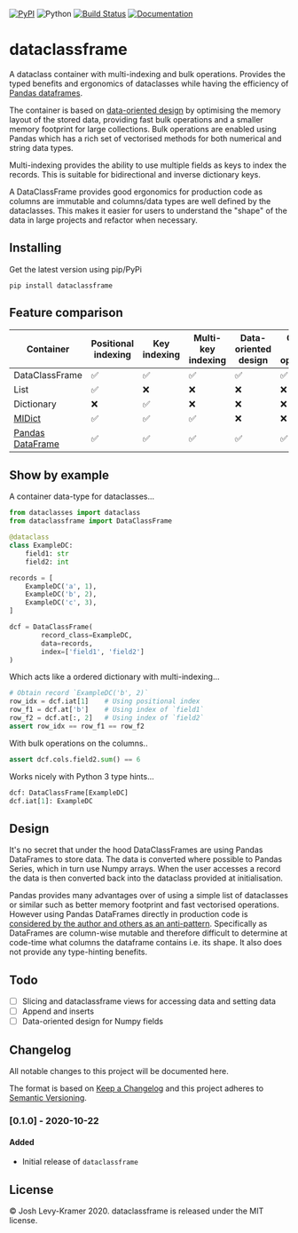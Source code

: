 [![PyPI](https://img.shields.io/pypi/v/dataclassframe)](https://pypi.org/project/dataclassframe/)
![Python](https://img.shields.io/badge/python-3.6%20%7C%203.7%20%7C%203.8%20%7C%203.9-blue)
[![Build Status](https://travis-ci.com/joshlk/dataclassframe.svg?branch=main)](https://travis-ci.com/joshlk/dataclassframe)
[![Documentation](https://readthedocs.org/projects/pip/badge/?version=latest&style=flat)](https://joshlk.github.io/dataclassframe)

# dataclassframe

A dataclass container with multi-indexing and bulk operations.
Provides the typed benefits and ergonomics of dataclasses while having the efficiency of [Pandas dataframes](https://pandas.pydata.org/pandas-docs/stable/reference/api/pandas.DataFrame.html).

The container is based on [data-oriented design][1] by optimising the memory layout of the stored data, providing fast
bulk operations and a smaller memory footprint for large collections.
Bulk operations are enabled using Pandas which has a rich set of vectorised methods for both numerical and string
data types.

Multi-indexing provides the ability to use multiple fields as keys to index the records.
This is suitable for bidirectional and inverse dictionary keys.

A DataClassFrame provides good ergonomics for production code as columns are immutable
and columns/data types are well defined by the dataclasses.
This makes it easier for users to understand the "shape" of the data in large projects and refactor when necessary.

## Installing

Get the latest version using pip/PyPi

```shell
pip install dataclassframe
```

## Feature comparison

| Container                                       | Positional indexing | Key indexing | Multi-key indexing | Data-oriented design | Column-wise opperations | Type hints | Use in prod |
|-------------------------------------------------|---------------------|--------------|--------------------|----------------------|-------------------------|------------|-------------|
| DataClassFrame                                  | ✅                   | ✅            | ✅                  | ✅                    | ✅                       | ✅          | ✅           |
| List                                            | ✅                   | ❌            | ❌                  | ❌                    | ❌                       | ✅          | ✅           |
| Dictionary                                      | ❌                   | ✅            | ❌                  | ❌                    | ❌                       | ✅          | ✅           |
| [MIDict](https://github.com/ShenggaoZhu/midict) | ✅                   | ✅            | ✅                  | ❌                    | ❌                       | ✅          | ✅           |
| [Pandas DataFrame](https://pandas.pydata.org/pandas-docs/stable/reference/api/pandas.DataFrame.html)                               | ✅                   | ✅            | ✅                  | ✅                    | ✅                       | ❌          | ❌           |

## Show by example

A container data-type for dataclasses...
```python
from dataclasses import dataclass
from dataclassframe import DataClassFrame

@dataclass
class ExampleDC:
    field1: str
    field2: int

records = [
    ExampleDC('a', 1),
    ExampleDC('b', 2),
    ExampleDC('c', 3),
]

dcf = DataClassFrame(
        record_class=ExampleDC,
        data=records,
        index=['field1', 'field2']
)
```

Which acts like a ordered dictionary with multi-indexing...
```python
# Obtain record `ExampleDC('b', 2)`
row_idx = dcf.iat[1]    # Using positional index
row_f1 = dcf.at['b']    # Using index of `field1`
row_f2 = dcf.at[:, 2]   # Using index of `field2`
assert row_idx == row_f1 == row_f2
```

With bulk operations on the columns..
```python
assert dcf.cols.field2.sum() == 6
```

Works nicely with Python 3 type hints...
```python
dcf: DataClassFrame[ExampleDC]
dcf.iat[1]: ExampleDC
```

## Design

It's no secret that under the hood DataClassFrames are using Pandas DataFrames to store data.
The data is converted where possible to Pandas Series, which in turn use Numpy arrays. When the user accesses a record the data is then converted back into the dataclass provided at initialisation.

Pandas provides many advantages over of using a simple list of dataclasses or similar such as better memory
footprint and fast vectorised operations. However using Pandas DataFrames directly in production code is [considered by the author and others as an anti-pattern][2].
Specifically as DataFrames are column-wise mutable and therefore difficult to determine at code-time what columns
the dataframe contains i.e. its shape. It also does not provide any type-hinting benefits.

[1]: https://jamesmcm.github.io/blog/2020/07/25/intro-dod/
[2]: https://devanla.com/posts/do-not-create-that-dataframe.html

## Todo

- [ ] Slicing and dataclassframe views for accessing data and setting data
- [ ] Append and inserts
- [ ] Data-oriented design for Numpy fields

## Changelog

All notable changes to this project will be documented here.

The format is based on [Keep a Changelog](http://keepachangelog.com/en/1.0.0/)
and this project adheres to [Semantic Versioning](http://semver.org/spec/v2.0.0.html).

### [0.1.0] - 2020-10-22
#### Added
- Initial release of `dataclassframe`


## License

© Josh Levy-Kramer 2020. dataclassframe is released under the MIT license.
